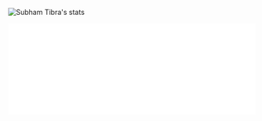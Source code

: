 ![Subham Tibra's stats](https://github-readme-stats.vercel.app/api?username=shubhamtibra&show=prs_merged,prs_merged_percentage&show_icons=true)

![Metrics](/github-metrics.svg)

